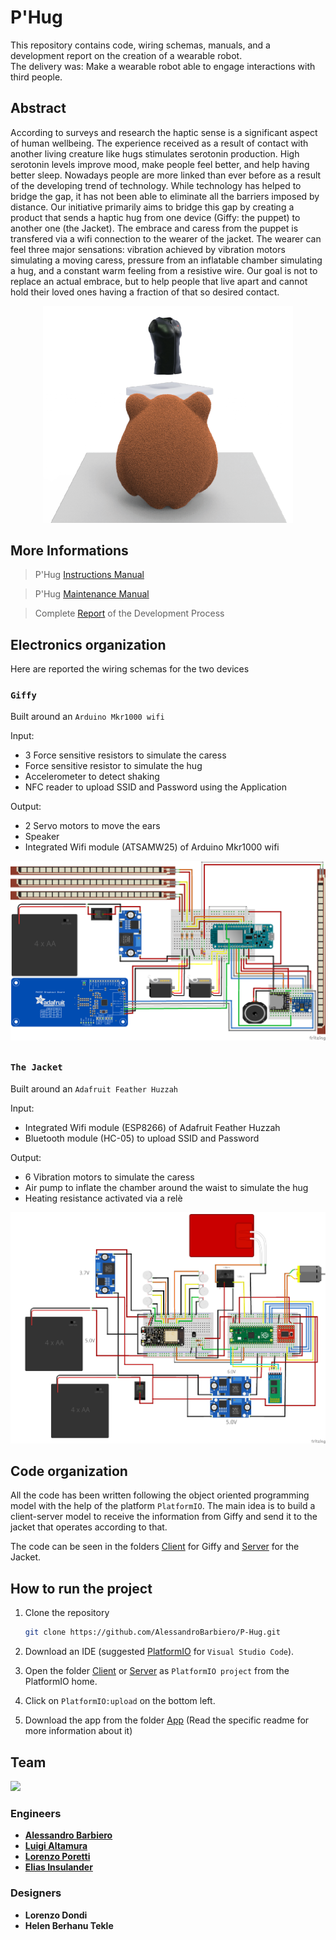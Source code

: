 # P'Hug
This repository contains code, wiring schemas, manuals, and a development report on the creation of a wearable robot.  
The delivery was: Make a wearable robot able to engage interactions with third people.

## Abstract
According to surveys and research the haptic sense is a significant aspect of human wellbeing. The experience received as a result of contact with another living creature like hugs stimulates serotonin production. High serotonin levels improve mood, make people feel better, and help having better sleep. Nowadays people are more linked than ever before as a result of the developing trend of technology. While technology has helped to bridge the gap, it has not been able to eliminate all the barriers imposed by distance. Our initiative primarily aims to bridge this gap by creating a product that sends a haptic hug from one device (Giffy: the puppet) to another one (the Jacket). The embrace and caress from the puppet is transfered via a wifi connection to the wearer of the jacket. The wearer can feel three major sensations: vibration achieved by vibration motors simulating a moving caress, pressure from an inflatable chamber simulating a hug, and a constant warm feeling from a resistive wire. Our goal is not to replace an actual embrace, but to help people that live apart and cannot hold their loved ones having a fraction of that so desired contact.

<div align="center"> <img src="Documentation/P'hug.png" width="400" /> </div>

## More Informations

> P'Hug [Instructions Manual](/Documentation/P'Hug%20Instructions.pdf)

> P'Hug [Maintenance Manual](/Documentation/P'Hug%20Maintenance.pdf)

> Complete [Report](/Documentation/Report%20P'Hug.pdf) of the Development Process

## Electronics organization
Here are reported the wiring schemas for the two devices
### `Giffy`
Built around an `Arduino Mkr1000 wifi`

Input:
- 3 Force sensitive resistors to simulate the caress
- Force sensitive resistor to simulate the hug
- Accelerometer to detect shaking
- NFC reader to upload SSID and Password using the Application

Output:
- 2 Servo motors to move the ears
- Speaker
- Integrated Wifi module (ATSAMW25) of Arduino Mkr1000 wifi

<img src="Documentation/Wiring/Client_wiring.png" />

##

### `The Jacket`
Built around an `Adafruit Feather Huzzah`

Input:
- Integrated Wifi module (ESP8266) of Adafruit Feather Huzzah 
- Bluetooth module (HC-05) to upload SSID and Password

Output:
- 6 Vibration motors to simulate the caress
- Air pump to inflate the chamber around the waist to simulate the hug
- Heating resistance activated via a relè

<img src="Documentation/Wiring/Server_wiring.png" />

## Code organization
All the code has been written following the object oriented programming model with the help of the platform `PlatformIO`.
The main idea is to build a client-server model to receive the information from Giffy and send it to the jacket that operates according to that.

The code can be seen in the folders [Client](/Client/) for Giffy and [Server](/Server/) for the Jacket.

## How to run the project
1. Clone the repository
    ```bash
    git clone https://github.com/AlessandroBarbiero/P-Hug.git
    ```

2. Download an IDE (suggested [PlatformIO](https://platformio.org/) for `Visual Studio Code`).

3. Open the folder [Client](/Client/) or [Server](/Server/Server%20Huzzah/) as `PlatformIO project` from the PlatformIO home.

4. Click on `PlatformIO:upload` on the bottom left.

5. Download the app from the folder [App](/App/) (Read the specific readme for more information about it)

## Team

 <img src="Documentation/Team Picture.jpg" width="600" /> 

### Engineers

* [__Alessandro Barbiero__](https://github.com/AlessandroBarbiero)
* [__Luigi Altamura__](https://github.com/LuigiAltamura)
* [__Lorenzo Poretti__](https://github.com/lap98)
* [__Elias Insulander__](https://github.com/eliasinsulander)

### Designers

* __Lorenzo Dondi__
* __Helen Berhanu Tekle__
